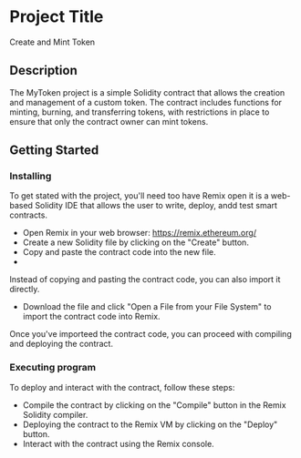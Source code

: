 # Project Title

Create and Mint Token

## Description

The MyToken project is a simple Solidity contract that allows the creation and management of a custom token. The contract includes functions for minting, burning, and transferring tokens, with restrictions in place to ensure that only the contract owner can mint tokens.

## Getting Started

### Installing

To get stated with the project, you'll need too have Remix open it is a web-based Solidity IDE that allows the user to write, deploy, andd test smart contracts.
- Open Remix in your web browser: https://remix.ethereum.org/
- Create a new Solidity file by clicking on the "Create" button.
- Copy and paste the contract code into the new file.
-
Instead of copying and pasting the contract code, you can also import it directly.
- Download the file and click "Open a File from your File System" to import the contract code into Remix.

Once you've importeed the contract code, you can proceed with compiling and deploying the contract.

### Executing program

To deploy and interact with the contract, follow these steps:
- Compile the contract by clicking on the "Compile" button in the Remix Solidity compiler.
- Deploying the contract to the Remix VM by clicking on the "Deploy" button.
- Interact with the contract using the Remix console.
